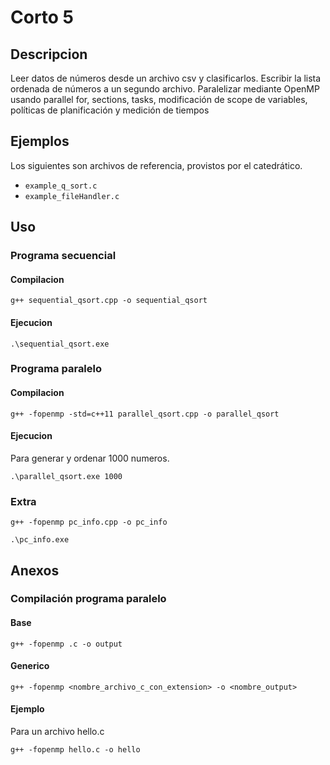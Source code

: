 # Corto 5 

## Descripcion

Leer  datos  de  números  desde  un  archivo  csv  y  clasificarlos.  Escribir  la  lista  ordenada  de  números a un segundo archivo.  Paralelizar mediante OpenMP usando parallel for, sections,  tasks, modificación de scope de variables, políticas de planificación y medición de tiempos

## Ejemplos 

Los siguientes son archivos de referencia, provistos por el catedrático. 

- `example_q_sort.c`
- `example_fileHandler.c`

## Uso

### Programa secuencial

#### Compilacion
```
g++ sequential_qsort.cpp -o sequential_qsort
```


#### Ejecucion
```
.\sequential_qsort.exe
```

### Programa paralelo

#### Compilacion
```
g++ -fopenmp -std=c++11 parallel_qsort.cpp -o parallel_qsort
```
#### Ejecucion

Para generar y ordenar 1000 numeros. 
```
.\parallel_qsort.exe 1000
```

### Extra

```
g++ -fopenmp pc_info.cpp -o pc_info
```

```
.\pc_info.exe
```
## Anexos
### Compilación programa paralelo
#### Base
```
g++ -fopenmp .c -o output
```

#### Generico
```
g++ -fopenmp <nombre_archivo_c_con_extension> -o <nombre_output>
```
#### Ejemplo
Para un archivo hello.c
```
g++ -fopenmp hello.c -o hello
```